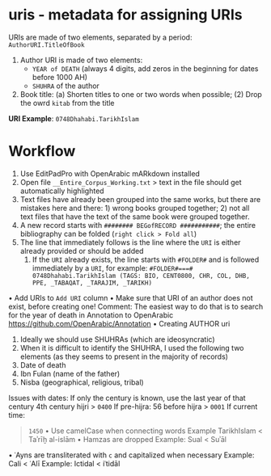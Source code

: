 # uris - metadata for assigning URIs

URIs are made of two elements, separated by a period: `AuthorURI.TitleOfBook`

1. Author URI is made of two elements: 
	- `YEAR of DEATH` (always 4 digits, add zeros in the beginning for dates before 1000 AH)
	- `SHUHRA` of the author
2. Book title: (a) Shorten titles to one or two words when possible; (2) Drop the owrd `kitab` from the title **URI Example**: `0748Dhahabi.TarikhIslam` 

# Workflow

1. Use EditPadPro with OpenArabic mARkdown installed
2. Open file `__Entire_Corpus_Working.txt` > text in the file should get automatically highlighted
3. Text files have already been grouped into the same works, but there are mistakes here and there: 1) wrong books grouped together; 2) not all text files that have the text of the same book were grouped together.
4. A new record starts with `######## BEGofRECORD ###########`; the entire bibliography can be folded (`right click > Fold all`) 
5. The line that immediately follows is the line where the `URI` is either already provided or should be added
	1. If the `URI` already exists, the line starts with `#FOLDER#` and is followed immediately by a `URI`, for example: `#FOLDER#===# 0748Dhahabi.TarikhIslam (TAGS: BIO, CENT0800, CHR, COL, DHB, PPE, _TABAQAT, _TARAJIM, _TARIKH)`
 • Add URIs to `Add URI` column • Make sure that URI of an author does not exist, before creating one!  Comment: The easiest way to do that is to search for the year of death in Annotation to OpenArabic  https://github.com/OpenArabic/Annotation • Creating AUTHOR uri  1. Ideally we should use SHUHRAs (which are ideosyncratic)  2. When it is difficult to identify the SHUHRA, I used the following two elements (as they seems to present in the majority of records)  0. Date of death  1. Ibn Fulan (name of the father)  2. Nisba (geographical, religious, tribal)   Issues with dates:  If only the century is known, use the last year of that century  4th century hijri > `0400`  If pre-hijra:  56 before hijra > `0001`  If current time:  > `1450` • Use camelCase when connecting words  Example TarikhIslam < Taʾrīḫ al-islām • Hamzas are dropped  Example: Sual < Suʾāl  • ʿAyns are transliterated with `c` and capitalized when necessary  Example: Cali < ʿAlī  Example: Ictidal < iʿtidāl  